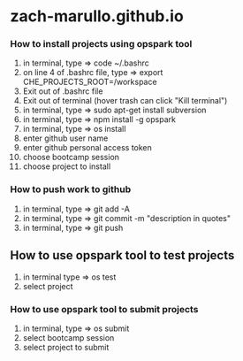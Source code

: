 # zach-marullo.github.io

### How to install projects using opspark tool
1) in terminal, type => code ~/.bashrc
2) on line 4 of .bashrc file, type => export CHE_PROJECTS_ROOT=/workspace
3) Exit out of .bashrc file
4) Exit out of terminal (hover trash can click "Kill terminal")
5) in terminal, type => sudo apt-get install subversion
6) in terminal, type => npm install -g opspark
7) in terminal, type => os install
8) enter github user name
9) enter github personal access token
10) choose bootcamp session
11) choose project to install

### How to push work to github
1) in terminal, type => git add -A
2) in terminal, type => git commit -m "description in quotes"
3) in terminal, type => git push


## How to use opspark tool to test projects
1) in terminal type => os test
2) select project

### How to use opspark tool to submit projects
1) in terminal, type => os submit
2) select bootcamp session
3) select project to submit